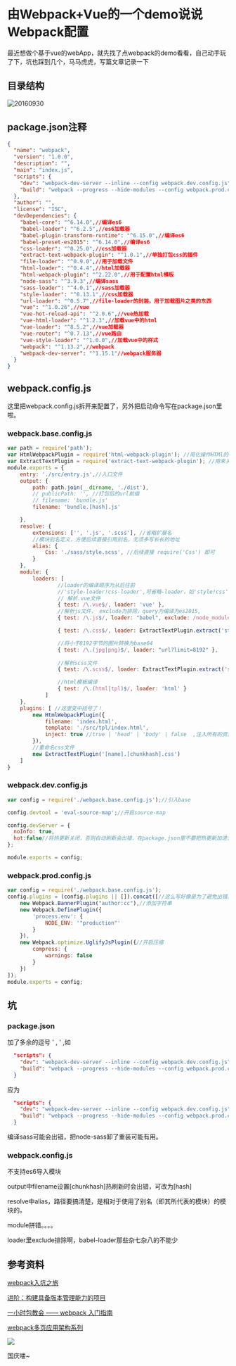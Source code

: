 

# 由Webpack+Vue的一个demo说说Webpack配置

最近想做个基于vue的webApp，就先找了点webpack的demo看看，自己动手玩了下，坑也踩到几个，马马虎虎，写篇文章记录一下

## 目录结构

  ![20160930](http://ww1.sinaimg.cn/mw690/6c7bfb12gw1f8bpoiapwzj206o0eq0su.jpg)

## package.json注释

```json
{
  "name": "webpack",
  "version": "1.0.0",
  "description": "",
  "main": "index.js",
  "scripts": {
    "dev": "webpack-dev-server --inline --config webpack.dev.config.js",//开发
    "build": "webpack --progress --hide-modules --config webpack.prod.config.js"//发布
  },
  "author": "",
  "license": "ISC",
  "devDependencies": {
    "babel-core": "^6.14.0",//编译es6
    "babel-loader": "^6.2.5",//es6加载器
    "babel-plugin-transform-runtime": "^6.15.0",//编译es6
    "babel-preset-es2015": "^6.14.0",//编译es6
    "css-loader": "^0.25.0",//css加载器
    "extract-text-webpack-plugin": "^1.0.1",//单独打包css的插件
    "file-loader": "^0.9.0",//用于加载文件
    "html-loader": "^0.4.4",//html加载器
    "html-webpack-plugin": "^2.22.0",//用于配置html模板
    "node-sass": "^3.9.3",//编译sass
    "sass-loader": "^4.0.1",//sass加载器
    "style-loader": "^0.13.1",//css加载器
    "url-loader": "^0.5.7",//file-loader的封装，用于加载图片之类的东西
    "vue": "^1.0.26",//vue
    "vue-hot-reload-api": "^2.0.6",//vue热加载
    "vue-html-loader": "^1.2.3",//加载vue中的html
    "vue-loader": "^8.5.2",//vue加载器
    "vue-router": "^0.7.13",//vue路由
    "vue-style-loader": "^1.0.0",//加载vue中的样式
    "webpack": "^1.13.2",//webpack
    "webpack-dev-server": "^1.15.1"//webpack服务器
  }
}
```

## webpack.config.js

这里把webpack.config.js拆开来配置了，另外把启动命令写在package.json里啦。

### webpack.base.config.js

```js
var path = require('path');
var HtmlWebpackPlugin = require('html-webpack-plugin'); //简化操作HTMl的插件
var ExtractTextPlugin = require('extract-text-webpack-plugin'); //用来关联外部文件
module.exports = {
    entry: './src/entry.js',//入口文件
    output: {
        path: path.join(__dirname, './dist'),
        // publicPath: '', //打包后的url前缀
        // filename: 'bundle.js'
        filename: 'bundle.[hash].js'

    },
    resolve: {
        extensions: ['', '.js', '.scss'], //省略扩展名
        //模块别名定义，方便后续直接引用别名，无须多写长长的地址
        alias: {
            Css: './sass/style.scss', //后续直接 require('Css') 即可
        }
    },
    module: {
        loaders: [                
          		//loader的编译顺序为从后往前
                //'style-loader!css-loader',可省略-loader，如'style!css'
                // 解析.vue文件
                { test: /\.vue$/, loader: 'vue' },
          		//解析js文件， exclude为排除，query为编译为es2015,
                { test: /\.js$/, loader: "babel", exclude: /node_modules/, query: { presets: ['es2015'], plugins: ['transform-runtime'] } },

                { test: /\.css$/, loader: ExtractTextPlugin.extract('style', ['css']), exclude: /node_modules|bootstrap/, },

          		//将小于8192字节的图片转换为base64
                { test: /\.(jpg|png)$/, loader: "url?limit=8192" },
          
                //解析scss文件
                { test: /\.scss$/, loader: ExtractTextPlugin.extract('style', ['css', 'sass']), exclude: /node_modules|bootstrap/, },

                //html模板编译
                { test: /\.(html|tpl)$/, loader: 'html' }
            ] 
    },
    plugins: [ //这里变中括号了！
        new HtmlWebpackPlugin({
            filename: 'index.html',
            template: './src/tpl/index.html',
            inject: true //true | 'head' | 'body' | false  ,注入所有的资源到特定的 template 或者 templateContent 中，如果设置为 true 或者 body，所有的 javascript 资源将被放置到 body 元素的底部，'head' 将放置到 head 元素中。
        }),
      	//重命名css文件
        new ExtractTextPlugin('[name].[chunkhash].css')
    ]
}
```

### webpack.dev.config.js

```js
var config = require('./webpack.base.config.js');//引入base

config.devtool = 'eval-source-map';//开启source-map

config.devServer = {
  noInfo: true,
  hot:false//将热更新关闭，否则自动刷新会出错，在package.json里不要把热更新加进去
};

module.exports = config;
```

### webpack.prod.config.js

```js
var config = require('./webpack.base.config.js');
config.plugins = (config.plugins || []).concat([//这么写好像是为了避免出错。。
    new Webpack.BannerPlugin("author:cc"),//添加字符串
    new Webpack.DefinePlugin({
        'process.env': {
            NODE_ENV: '"production"'
        }
    }),
    new Webpack.optimize.UglifyJsPlugin({//开启压缩
        compress: {
            warnings: false
        }
    })
]);
module.exports = config;
```

## 坑

### package.json

加了多余的逗号 ' , ' ,如

```json
  "scripts": {
    "dev": "webpack-dev-server --inline --config webpack.dev.config.js",
    "build": "webpack --progress --hide-modules --config webpack.prod.config.js",
  }
```
应为

```json
  "scripts": {
    "dev": "webpack-dev-server --inline --config webpack.dev.config.js",
    "build": "webpack --progress --hide-modules --config webpack.prod.config.js"
  }
```

编译sass可能会出错，把node-sass卸了重装可能有用。

### webpack.config.js

不支持es6导入模块

output中filename设置[chunkhash]热刷新时会出错，可改为[hash]

resolve中alias，路径要搞清楚，是相对于使用了别名（即其所代表的模块）的模块的。

module拼错。。。。

loader里exclude排除啊，babel-loader那些杂七杂八的不能少

## 参考资料

[webpack入坑之旅](http://guowenfh.github.io/2016/03/24/vue-webpack-01-base/)

[进阶：构建具备版本管理能力的项目](http://www.jianshu.com/p/bb48898eded5)

[一小时包教会 —— webpack 入门指南](http://www.w2bc.com/Article/50764)

[ webpack多页应用架构系列](https://segmentfault.com/a/1190000006843916)

![](http://ww3.sinaimg.cn/mw690/6c7bfb12gw1f8bpv6ynwng205k03on1o.gif)

国庆喽~